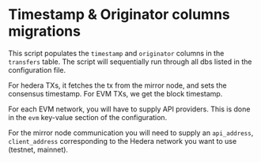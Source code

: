 # Timestamp & Originator columns migrations

This script populates the `timestamp` and `originator` columns in the `transfers` table.
The script will sequentially run through all dbs listed in the configuration file.



For hedera TXs, it fetches the tx from the mirror node, and sets the consensus timestamp.
For EVM TXs, we get the block timestamp.


For each EVM network, you will have to supply API providers. This is done in the `evm` key-value section of the configuration.

For the mirror node communication you will need to supply an `api_address`, `client_address` corresponding to the Hedera network you want to use (testnet, mainnet).